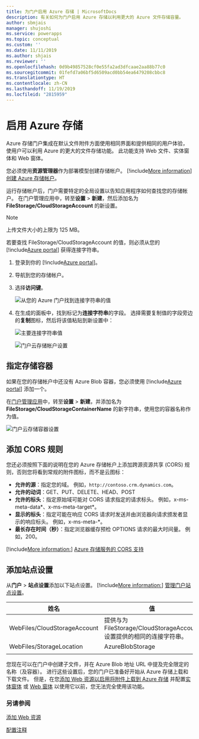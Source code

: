 ```yaml
---
title: 为门户启用 Azure 存储 | MicrosoftDocs
description: 有关如何为门户启用 Azure 存储以利用更大的 Azure 文件存储容量。
author: sbmjais
manager: shujoshi
ms.service: powerapps
ms.topic: conceptual
ms.custom: ''
ms.date: 11/11/2019
ms.author: shjais
ms.reviewer: ''
ms.openlocfilehash: 0d9b49857528cf0e55fa2ad3dfcaae2aa88b77c0
ms.sourcegitcommit: 01fefd7a06bf5d6509acd0bb54ea6479208cbbc8
ms.translationtype: HT
ms.contentlocale: zh-CN
ms.lasthandoff: 11/19/2019
ms.locfileid: "2815959"
---
```

# <a name="enable-azure-storage"></a>启用 Azure 存储

Azure 存储门户集成在默认文件附件方面使用相同界面和提供相同的用户体验，使用户可以利用 Azure 的更大的文件存储功能。 此功能支持 Web 文件、实体窗体和 Web 窗体。

您必须使用**资源管理器**作为部署模型创建存储帐户。 [!include[More information](../../includes/proc-more-information.md)] [创建 Azure 存储帐户](https://docs.microsoft.com/azure/storage/storage-create-storage-account#create-a-storage-account)。

运行存储帐户后，门户需要特定的全局设置以告知应用程序如何查找您的存储帐户。 在门户管理应用中，转至**设置** > **新建**，然后添加名为 **FileStorage/CloudStorageAccount** 的新设置。

> [!NOTE]
> 上传文件大小的上限为 125 MB。

若要查找 FileStorage/CloudStorageAccount 的值，则必须从您的 [!include[Azure portal](../../includes/pn-azure-portal.md)] 获得连接字符串。

1. 登录到你的 [!include[Azure portal](../../includes/pn-azure-portal.md)]。

2. 导航到您的存储帐户。

3. 选择**访问键**。

    ![从您的 Azure 门户找到连接字符串的值](media/key-azure-storage.png "从您的 Azure 门户找到连接字符串的值")

4. 在生成的面板中，找到标记为**连接字符串**的字段。 选择需要复制值的字段旁边的**复制**图标，然后将该值粘贴到新设置中：

    ![主要连接字符串值](media/primary-connection-string-azure-storage.png "主要连接字符串值")

    ![门户云存储帐户设置](media/portal-site-setting-cloud-storage-account.png "门户云存储帐户设置")

## <a name="specify-the-storage-container"></a>指定存储容器

如果在您的存储帐户中还没有 Azure Blob 容器，您必须使用 [!include[Azure portal](../../includes/pn-azure-portal.md)] 添加一个。

在[门户管理应用](configure/configure-portal.md)中，转至**设置** > **新建**，并添加名为 **FileStorage/CloudStorageContainerName** 的新字符串，使用您的容器名称作为值。

![门户云存储容器设置](media/portal-site-setting-cloud-storage-container.png "门户云存储容器设置")

## <a name="add-cors-rule"></a>添加 CORS 规则

您还必须按照下面的说明在您的 Azure 存储帐户上添加跨源资源共享 (CORS) 规则，否则您将看到常规的附件图标，而不是云图标：

- **允许的源**：指定您的域。 例如，`http://contoso.crm.dynamics.com`。
- **允许的动词**：GET、PUT、DELETE、HEAD、POST
- **允许的标头**：指定原始域可能对 CORS 请求指定的请求标头。 例如，x-ms-meta-data\*、x-ms-meta-target\*。 
- **显示的标头**：指定可能在响应 CORS 请求时发送并由浏览器向请求颁发者显示的响应标头。 例如，x-ms-meta-\*。
- **最长存在时间（秒）**：指定浏览器缓存预检 OPTIONS 请求的最大时间量。 例如，200。
 
[!include[More information:](../../includes/proc-more-information.md)] [Azure 存储服务的 CORS 支持](https://docs.microsoft.com/rest/api/storageservices/cross-origin-resource-sharing--cors--support-for-the-azure-storage-services)

## <a name="add-site-settings"></a>添加站点设置

从**门户** > **站点设置**添加以下站点设置。 [!include[More information:](../../includes/proc-more-information.md)] [管理门户站点设置](configure/configure-site-settings.md#manage-portal-site-settings)。

|姓名|值|
|-----|-----|
|WebFiles/CloudStorageAccount|提供与为 FileStorage/CloudStorageAccount 设置提供的相同的连接字符串。|
|WebFiles/StorageLocation|AzureBlobStorage|
|||

您现在可以在门户中创建子文件，并在 Azure Blob 地址 URL 中提及完全限定的名称（及容器）。 进行这些设置后，您的门户已准备好开始从 Azure 存储上载和下载文件。 但是，在您[添加 Web 资源以启用将附件上载到 Azure 存储](add-web-resource.md) 并配置[实体窗体](configure-notes.md#notes-configuration-for-entity-forms) 或 [Web 窗体](configure-notes.md#notes-configuration-for-web-forms) 以使用它以前，您无法完全使用该功能。

### <a name="see-also"></a>另请参阅

[添加 Web 资源](add-web-resource.md)

[配置注释](configure-notes.md)
